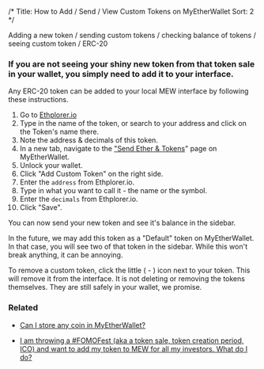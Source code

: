 /*
Title: How to Add / Send / View Custom Tokens on MyEtherWallet 
Sort: 2
*/

Adding a new token / sending custom tokens / checking balance of tokens / seeing custom token / ERC-20

### If you are not seeing your shiny new token from that token sale in your wallet, you simply need to add it to your interface.

Any ERC-20 token can be added to your local MEW interface by following these instructions.

1.  Go to [Ethplorer.io](https://ethplorer.io/) 
2.  Type in the name of the token, or search to your address and click on the Token's name there. 
3.  Note the address & decimals of this token.
4.  In a new tab, navigate to the ["Send Ether & Tokens](https://www.myetherwallet.com/#send-transaction)" page on MyEtherWallet.
5.  Unlock your wallet.
6.  Click "Add Custom Token" on the right side.
7.  Enter the `address` from Ethplorer.io.
8.  Type in what you want to call it - the name or the symbol.
9.  Enter the `decimals` from Ethplorer.io.
10.  Click "Save".

You can now send your new token and see it's balance in the sidebar.

In the future, we may add this token as a "Default" token on MyEtherWallet. In that case, you will see two of that token in the sidebar. While this won't break anything, it can be annoying. 

To remove a custom token, click the little ( - ) icon next to your token. This will remove it from the interface. It is not deleting or removing the tokens themselves. They are still safely in your wallet, we promise.

### Related 

- [Can I store any coin in MyEtherWallet?](https://myetherwallet.groovehq.com/knowledge_base/topics/can-i-send-my-steem-slash-btc-slash-ltc-slash-nem-slash-to-myetherwallet)

- [I am throwing a #FOMOFest (aka a token sale, token creation period, ICO) and want to add my token to MEW for all my investors. What do I do?](https://myetherwallet.groovehq.com/knowledge_base/topics/i-just-created-a-new-token-can-you-add-it-to-mew)